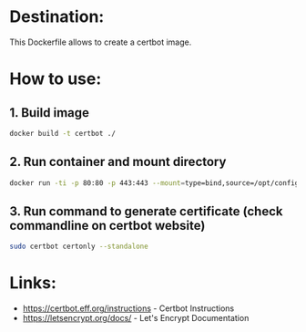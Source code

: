# Destination: 
This Dockerfile allows to create a certbot image.

# How to use:

## 1. Build image
```sh
docker build -t certbot ./
```

## 2. Run container and mount directory
```sh
docker run -ti -p 80:80 -p 443:443 --mount=type=bind,source=/opt/configs/certs,target=/etc/letsencrypt/ --rm certbot
```

## 3. Run command to generate certificate (check commandline on certbot website)
```sh
sudo certbot certonly --standalone
```

# Links:
* https://certbot.eff.org/instructions - Certbot Instructions
* https://letsencrypt.org/docs/ - Let's Encrypt Documentation
